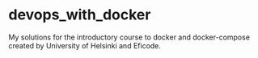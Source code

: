 # devops_with_docker
My solutions for the introductory course to docker and docker-compose created by University of Helsinki and Eficode.
